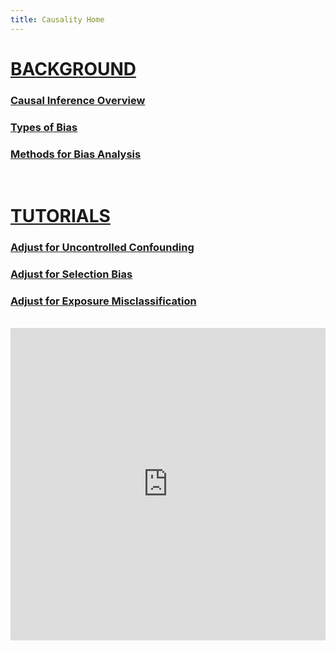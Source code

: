 ```yaml
---
title: Causality Home
---
```

# <ins>BACKGROUND</ins>

### [Causal Inference Overview](/causality/causal_overview/)

### [Types of Bias](/causality/types_of_bias/)

### [Methods for Bias Analysis](/causality/bias_analysis_methods/)

<br>

# <ins>TUTORIALS</ins>

### [Adjust for Uncontrolled Confounding](/causality/uc_tutorial/)

### [Adjust for Selection Bias](/causality/sel_tutorial/)

### [Adjust for Exposure Misclassification](/causality/em_tutorial/)

<br>

<script src="https://embed.pickaxeproject.com/axe/scripts/masterpage.js"></script>
<iframe id=B2Y9PD092W loading="eager" src="https://embed.pickaxeproject.com/axe?id=Epidemiology_Summarizer_0AGAX&mode=embed_gold&theme=light&opacity=100&font_header=Real+Head+Pro&font_body=Real+Head+Pro&font_labels=Real+Head+Pro&font_button=Real+Head+Pro&host=beta" width="100%" height="500px" onMouseOver="this.style.boxShadow='0 2px 2px 1px rgba(0,0,0,0.2)'" onMouseOut="this.style.boxShadow='none'" style="border:0;transition:.3s;" frameBorder="0"></iframe>
<script>
	iFrameResize({heightCalculationMethod:'taggedElement' }, '#B2Y9PD092W')
</script>